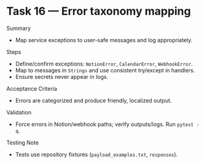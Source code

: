 # Task 16 — Error taxonomy mapping

Summary
- Map service exceptions to user-safe messages and log appropriately.

Steps
- Define/confirm exceptions: `NotionError`, `CalendarError`, `WebhookError`.
- Map to messages in `Strings` and use consistent try/except in handlers.
- Ensure secrets never appear in logs.

Acceptance Criteria
- Errors are categorized and produce friendly, localized output.

Validation
- Force errors in Notion/webhook paths; verify outputs/logs. Run `pytest -q`.

Testing Note
- Tests use repository fixtures (`payload_examples.txt`, `responses`).

